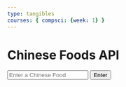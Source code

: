```yaml
---
type: tangibles
courses: { compsci: {week: 1} }
---
```


# Chinese Foods API
<html>
    <input type="text" id="searchBox" placeholder="Enter a Chinese Food">
    <button onclick="search()">Enter</button>
    <div id="container"></div>
</html>
<script>
    let results = []
    async function fetchData() {
        const url = 'https://chinese-food-db.p.rapidapi.com/';
        const options = {
            method: 'GET',
            headers: {
                'X-RapidAPI-Key': '460f88d59amsh76ca8a31ce1e3e8p1980d4jsn45f1c423170f',
                'X-RapidAPI-Host': 'chinese-food-db.p.rapidapi.com'
            }
        };
        try {
            const response = await fetch(url, options);
            const result = await response.text();
            results = JSON.parse(result)
            // console.log(result);
        } catch (error) {
            console.error(error);
        }
    }
    fetchData()
    async function search() {
        const searchText = document.getElementById("searchBox").value;
        const searchResults = results.filter(item => item.title.toLowerCase().includes(searchText.toLowerCase()));
        console.log("Search results:", searchResults);
        tableMake(searchResults)
    }
    function tableMake(searchResults){
        console.log("se")
        let container = document.getElementById("container");
        container.innerHTML=""
        let table = document.createElement("table");
        let cols = Object.keys(searchResults[0]);
        let thead = document.createElement("thead");
        let tr = document.createElement("tr");
        cols.forEach((item) => {
            if (item == "id"){
                return;
            }
            let th = document.createElement("th");
            th.innerText = item;
            tr.appendChild(th);
        });
        thead.appendChild(tr);
        table.append(tr)
        searchResults.forEach((item) => {
            let tr = document.createElement("tr");
            let vals = Object.values(item);
            vals.forEach((elem) => {
                if (!isNaN(elem)){
                    return;
                }
                let td = document.createElement("td");
                if(elem.includes("https://apipics.s3.amazonaws.com/chinese_recipes_api/")){
                    console.log("el")
                    let pic = '<img src="'+elem+'" height="100" width="100">'
                    td.innerHTML = pic
                } else{
                    console.log("hdb")
                    td.innerText = elem;
                }
                tr.appendChild(td);
            });
            table.appendChild(tr);
         });
         container.appendChild(table)
    }

</script>